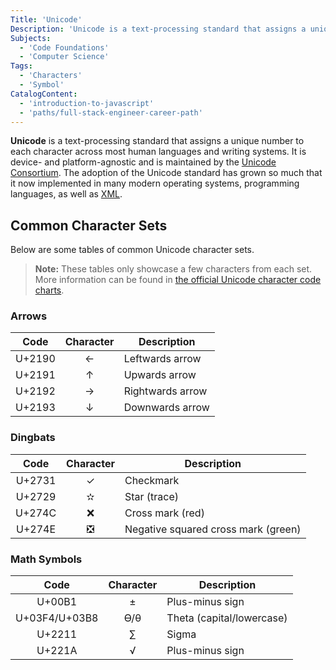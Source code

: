 ```yaml
---
Title: 'Unicode'
Description: 'Unicode is a text-processing standard that assigns a unique number to each character across most human languages and writing systems.'
Subjects:
  - 'Code Foundations'
  - 'Computer Science'
Tags:
  - 'Characters'
  - 'Symbol'
CatalogContent:
  - 'introduction-to-javascript'
  - 'paths/full-stack-engineer-career-path'
---
```


**Unicode** is a text-processing standard that assigns a unique number to each character across most human languages and writing systems. It is device- and platform-agnostic and is maintained by the [Unicode Consortium](https://home.unicode.org/). The adoption of the Unicode standard has grown so much that it now implemented in many modern operating systems, programming languages, as well as [XML](https://www.codecademy.com/resources/docs/general/xml).

## Common Character Sets

Below are some tables of common Unicode character sets.

> **Note:** These tables only showcase a few characters from each set. More information can be found in [the official Unicode character code charts](https://www.unicode.org/charts).

### Arrows

|  Code  | Character | Description      |
| :----: | :-------: | ---------------- |
| U+2190 |     ←     | Leftwards arrow  |
| U+2191 |     ↑     | Upwards arrow    |
| U+2192 |     →     | Rightwards arrow |
| U+2193 |     ↓     | Downwards arrow  |

### Dingbats

|  Code  | Character | Description                         |
| :----: | :-------: | ----------------------------------- |
| U+2731 |     ✓     | Checkmark                           |
| U+2729 |     ✫     | Star (trace)                        |
| U+274C |    ❌     | Cross mark (red)                    |
| U+274E |    ❎     | Negative squared cross mark (green) |

### Math Symbols

|     Code      | Character | Description               |
| :-----------: | :-------: | ------------------------- |
|    U+00B1     |     ±     | Plus-minus sign           |
| U+03F4/U+03B8 |    ϴ/θ    | Theta (capital/lowercase) |
|    U+2211     |     ∑     | Sigma                     |
|    U+221A     |     √     | Plus-minus sign           |
